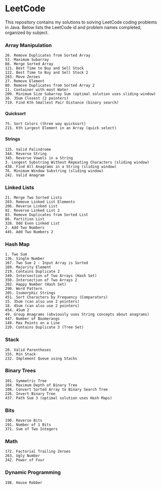 # LeetCode
This repository contains my solutions to solving LeetCode coding problems in Java. Below lists the LeetCode id and problem names completed, organized by subject.

### Array Manipulation
```
26. Remove Duplicates from Sorted Array
53. Maximum Subarray
88. Merge Sorted Array
121. Best Time to Buy and Sell Stock
122. Best Time to Buy and Sell Stock 2
283. Move Zeroes
27. Remove Element
80. Remove Duplicates from Sorted Array 2
11. Container with most Water
209. Minimum Size Subarray Sum (optimal solution uses sliding window)
16. 3Sum Closest (2 pointers)
719. Find Kth Smallest Pair Distance (binary search)
```
#### Quicksort
```
75. Sort Colors (three way quicksort)
215. Kth Largest Element in an Array (quick select)
```
#### Strings
```
125. Valid Palindrome
344. Reverse String
345. Reverse Vowels in a String
3. Longest Substring Without Repeating Characters (sliding window)
438. Find All Anagrams in a String (sliding window)
76. Minimum Window Substring (sliding window)
242. Valid Anagram
```

### Linked Lists
```
21. Merge Two Sorted Lists
203. Remove Linked List Elements
206. Reverse Linked List
92. Reverse Linked List 2
83. Remove Duplicates from Sorted List
86. Partition List
328. Odd Even Linked List
2. Add Two Numbers
445. Add Two Numbers 2
```

### Hash Map
```
1. Two Sum
136. Single Number
167. Two Sum 2 - Input Array is Sorted
169. Majority Element
219. Contains Duplicate 2
349. Intersection of Two Arrays (Hash Set)
350. Intersection of Two Arrays 2
202. Happy Number (Hash Set)
290. Word Pattern
205. Isomorphic Strings
451. Sort Characters by Frequency (Comparators)
15. 3Sum (can also use 2 pointers)
18. 4Sum (can also use 2 pointers)
454. 4Sum 2
49. Group Anagrams (obviously uses String concepts about anagrams)
447. Number of Boomerangs
149. Max Points on a Line
220. Contains Duplicate 3 (Tree Set)
```

### Stack
```
20. Valid Parentheses
155. Min Stack
232. Implement Queue using Stacks
```

### Binary Trees
```
101. Symmetric Tree
104. Maximum Depth of Binary Tree
108. Convert Sorted Array to Binary Search Tree
226. Invert Binary Tree
437. Path Sum 3 (optimal solution uses Hash Maps)
```

### Bits
```
190. Reverse Bits
191. Number of 1 Bits
371. Sum of Two Integers
```

### Math
```
172. Factorial Trailing Zeroes
263. Ugly Number
342. Power of Four
```

### Dynamic Programming
```
198. House Robber
```
